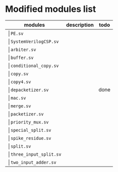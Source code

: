 # Modified modules list 
|modules               | description|todo|
|-------               |------------|----|
│`PE.sv`               |            |    |
│`SystemVerilogCSP.sv` |            |    |
│`arbiter.sv`          |            |    |
│`buffer.sv`           |            |    |
│`conditional_copy.sv` |            |    |
│`copy.sv`             |            |    |
│`copy4.sv`            |            |    |
│`depacketizer.sv`     |            |done|
│`mac.sv`              |            |    |
│`merge.sv`            |            |    |  
│`packetizer.sv`       |            |    |
│`priority_mux.sv`     |            |    |
│`special_split.sv`    |            |    |
│`spike_residue.sv`    |            |    |
│`split.sv`            |            |    |
│`three_input_split.sv`|            |    |
│`two_input_adder.sv`  |            |    |

